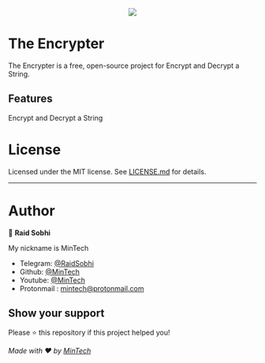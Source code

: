 <div align="center">
<img src="https://i.postimg.cc/g0Z7VkN1/Capture-d-cran-222.png" >
</div>


# The Encrypter

The Encrypter is a free, open-source project for Encrypt and Decrypt a String.

## Features

Encrypt and Decrypt a String 

# License

Licensed under the MIT license. See [LICENSE.md](https://github.com/mintech-dot/theencypter/blob/main/LICENSE) for details.

***

# Author

👤 **Raid Sobhi**

My nickname is MinTech
- Telegram: [@RaidSobhi](https://t.me/Sobhi_raid)
- Github: [@MinTech](https://github.com/mintech-dot)
- Youtube: [@MinTech](https://www.youtube.com/channel/UCB2-npj3BTBlO284SYBhpWA)
- Protonmail : mintech@protonmail.com
    
## Show your support

Please ⭐️ this repository if this project helped you!

_Made with ❤️ by [MinTech](https://github.com/mintech-dot)_
